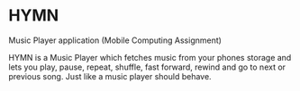 # HYMN
Music Player application (Mobile Computing Assignment)

HYMN is a Music Player which fetches music from your phones storage and lets you play, pause, repeat, shuffle, fast forward, rewind and go to next or previous song. Just like a music player should behave.


